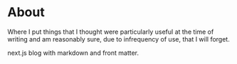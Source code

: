 # About

Where I put things that I thought were particularly useful at the time of writing and am reasonably sure, due to infrequency of use, that I will forget.

next.js blog with markdown and front matter.